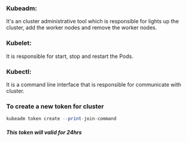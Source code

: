 ### Kubeadm:
It's an cluster administrative tool which is responsible for lights up the cluster, add the worker nodes and remove the worker nodes.


### Kubelet:
It is responsible for start, stop and restart the Pods.

### Kubectl:
It is a command line interface that is responsible for communicate with cluster.


### To create a new token for cluster
```Actionscript
kubeadm token create --print-join-command
```
#### _This token will valid for 24hrs_